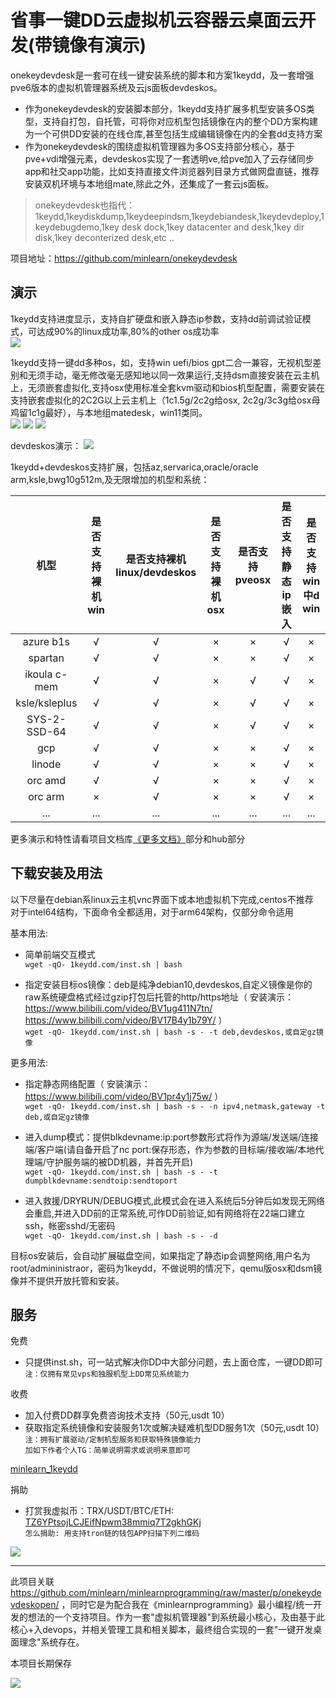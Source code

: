 
省事一键DD云虚拟机云容器云桌面云开发(带镜像有演示)
=====

onekeydevdesk是一套可在线一键安装系统的脚本和方案1keydd，及一套增强pve6版本的虚拟机管理器系统及云js面板devdeskos。   

 * 作为onekeydevdesk的安装脚本部分，1keydd支持扩展多机型安装多OS类型，支持自打包，自托管，可将你对应机型包括镜像在内的整个DD方案构建为一个可供DD安装的在线仓库,甚至包括生成编辑镜像在内的全套dd支持方案  
 * 作为onekeydevdesk的围绕虚拟机管理器为多OS支持部分核心，基于pve+vdi增强元素，devdeskos实现了一套透明ve,给pve加入了云存储同步app和社交app功能，比如支持直接文件浏览器列目录方式做网盘直链，推荐安装双机环境与本地组mate,除此之外，还集成了一套云js面板。    

> onekeydevdesk也指代：1keydd,1keydiskdump,1keydeepindsm,1keydebiandesk,1keydevdeploy,1keydebugdemo,1key desk dock,1key datacenter and desk,1key dir disk,1key deconterized desk,etc ..

项目地址：https://github.com/minlearn/onekeydevdesk 

演示
-----

1keydd支持进度显示，支持自扩硬盘和嵌入静态ip参数，支持dd前调试验证模式，可达成90%的linux成功率,80%的other os成功率  
![](https://github.com/minlearn/minlearnprogramming/tree/master/p/_contents/assets/intro/1keydd.png)  

1keydd支持一键dd多种os，如，支持win uefi/bios gpt二合一兼容，无视机型差别和无须手动，毫无修改毫无感知地以同一效果运行,支持dsm直接安装在云主机上，无须嵌套虚拟化,支持osx使用标准全套kvm驱动和bios机型配置，需要安装在支持嵌套虚拟化的2C2G以上云主机上（1c1.5g/2c2g给osx, 2c2g/3c3g给osx母鸡留1c1g最好），与本地组matedesk，win11类同。  
![](https://github.com/minlearn/minlearnprogramming/tree/master/p/_contents/assets/intro/1keydevdeskwin.png)
![](https://github.com/minlearn/minlearnprogramming/tree/master/p/_contents/assets/intro/1keydevdeskdsm.png)
![](https://github.com/minlearn/minlearnprogramming/tree/master/p/_contents/assets/intro/1keydevdeskosx.png)

devdeskos演示：
![](https://github.com/minlearn/minlearnprogramming/tree/master/p/_contents/assets/intro/1keydirdisk.png)

1keydd+devdeskos支持扩展，包括az,servarica,oracle/oracle arm,ksle,bwg10g512m,及无限增加的机型和系统：   

| 机型             | 是否支持裸机win | 是否支持裸机linux/devdeskos | 是否支持裸机osx | 是否支持pveosx | 是否支持静态ip嵌入 | 是否支持win中d win |
| :------:        | :-: | :-: | :-: | :-: | :-: | :-: | 
| azure b1s       |  √  |  √  |  ×  |  ×  |  √  |  ×  |
| spartan         |  √  |  √  |  ×  |  ×  |  √  |  ×  |
| ikoula c-mem    |  √  |  √  |  ×  |  √  |  √  |  ×  |
| ksle/ksleplus   |  √  |  √  |  ×  |  √  |  √  |  ×  |
| SYS-2-SSD-64    |  √  |  √  |  ×  |  √  |  √  |  ×  |
| gcp             |  √  |  √  |  ×  |  ×  |  √  |  ×  |
| linode          |  √  |  √  |  ×  |  ×  |  √  |  ×  |
| orc amd         |  √  |  √  |  ×  |  ×  |  √  |  ×  |
| orc arm         |  ×  |  √  |  ×  |  ×  |  √  |  ×  |
| ...             | ... | ... | ... | ... | ... | ... |

更多演示和特性请看项目文档库[《更多文档》](https://github.com/minlearn3/minlearnprogramming/tree/master/p/_contents/assets/onekeydevdesk/docs/)部分和hub部分

下载安装及用法
-----

以下尽量在debian系linux云主机vnc界面下或本地虚拟机下完成,centos不推荐  
对于intel64结构，下面命令全都适用，对于arm64架构，仅部分命令适用  

基本用法:  

 * 简单前端交互模式  
`wget -qO- 1keydd.com/inst.sh | bash`   

 * 指定安装目标os镜像：deb是纯净debian10,devdeskos,自定义镜像是你的raw系统硬盘格式经过gzip打包后托管的http/https地址（ 安装演示：https://www.bilibili.com/video/BV1ug411N7tn/ https://www.bilibili.com/video/BV17B4y1b79Y/ ）  
`wget -qO- 1keydd.com/inst.sh | bash -s - -t deb,devdeskos,或自定gz镜像`  

更多用法:  

 * 指定静态网络配置（ 安装演示：https://www.bilibili.com/video/BV1pr4y1j75w/ ）  
`wget -qO- 1keydd.com/inst.sh | bash -s - -n ipv4,netmask,gateway -t deb,或自定gz镜像`  

 * 进入dump模式：提供blkdevname:ip:port参数形式将作为源端/发送端/连接端/客户端(请自备开启了nc port:保存形态，作为参数的目标端/接收端/本地代理端/守护服务端的被DD机器，并首先开启)  
`wget -qO- 1keydd.com/inst.sh | bash -s - -t dumpblkdevname:sendtoip:sendtoport`   

 * 进入救援/DRYRUN/DEBUG模式,此模式会在进入系统后5分钟后如发现无网络会重启,并进入DD前的正常系统,可作DD前验证,如有网络将在22端口建立ssh，帐密sshd/无密码  
`wget -qO- 1keydd.com/inst.sh | bash -s - -d`  

目标os安装后，会自动扩展磁盘空间，如果指定了静态ip会调整网络,用户名为root/admininistraor，密码为1keydd，不做说明的情况下，qemu版osx和dsm镜像并不提供开放托管和安装。  

服务
-----

免费
 * 只提供inst.sh，可一站式解决你DD中大部分问题，去上面仓库，一键DD即可  
`注：仅拥有常见vps和独服机型上DD常见系统能力`  

收费  
 * 加入付费DD群享免费咨询技术支持（50元,usdt 10）   
 * 获取指定系统镜像和安装服务1次或解决疑难机型DD服务1次（50元,usdt 10）   
`注：拥有扩展驱动/定制机型服务和获取特殊镜像能力`  
`加如下作者个人TG：简单说明需求或说明来意即可`     

[minlearn_1keydd](https://t.me/minlearn_1keydd)

捐助
 * 打赏我虚拟币：TRX/USDT/BTC/ETH: [TZ6YPtsojLCJEifNpwm38mmiq7T2gkhGKj](https://trx.tokenview.com/cn/address/TZ6YPtsojLCJEifNpwm38mmiq7T2gkhGKj)    
`怎么捐助: 用支持tron链的钱包APP扫描下列二维码`  

![](https://github.com/minlearn/minlearnprogramming/tree/master/p/_contents/assets/intro/donate.png)

-----


此项目关联 https://github.com/minlearn/minlearnprogramming/raw/master/p/onekeydevdeskopen/ ，同时它是为配合我在《minlearnprogramming》最小编程/统一开发的想法的一个支持项目。作为一套"虚拟机管理器"到系统最小核心，及由基于此核心+入devops，并相关管理工具和相关脚本，最终组合实现的一套"一键开发桌面理念"系统存在。  

本项目长期保存

![](https://github.com/minlearn/minlearnprogramming/tree/master/p/_contents/assets/intro/logo123zd15sz150.png)
